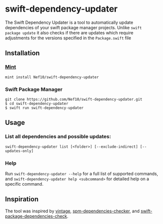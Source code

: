 # swift-dependency-updater

The Swift Dependency Updater is a tool to automatically update dependencies of your swift package manager projects. Unlike `swift package update` it also checks if there are updates which require adjustments for the versions specified in the `Package.swift` file

## Installation

### [Mint](https://github.com/yonaskolb/mint)
```
mint install Nef10/swift-dependency-updater
```

### Swift Package Manager
```
git clone https://github.com/Nef10/swift-dependency-updater.git
$ cd swift-dependency-updater
$ swift run swift-dependency-updater
```

## Usage

### List all dependencies and possible updates:

`swift-dependency-updater list [<folder>] [--exclude-indirect] [--updates-only]`

### Help

Run `swift-dependency-updater --help` for a full list of supported commands, and `swift-dependency-updater help <subcommand>` for detailed help on a specific command.

## Inspiration

The tool was inspired by [vintage](https://github.com/vinhnx/vintage), [spm-dependencies-checker](https://github.com/sbertix/spm-dependencies-checker), and [swift-package-dependencies-check](https://github.com/MarcoEidinger/swift-package-dependencies-check).
